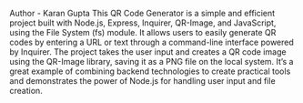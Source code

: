 Author - Karan Gupta
This QR Code Generator is a simple and efficient project built with Node.js, Express, Inquirer, QR-Image, and JavaScript, using the File System (fs) module.
It allows users to easily generate QR codes by entering a URL or text through a command-line interface powered by Inquirer.
The project takes the user input and creates a QR code image using the QR-Image library, saving it as a PNG file on the local system.
It’s a great example of combining backend technologies to create practical tools and demonstrates the power of Node.js for handling user input and file creation.  
